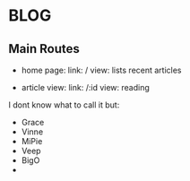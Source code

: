 # BLOG

## Main Routes
- home page:
link: /
view: lists recent articles

- article view:
link: /:id
view: reading



I dont know what to call it but:
- Grace
- Vinne
- MiPie
- Veep
- BigO
- 